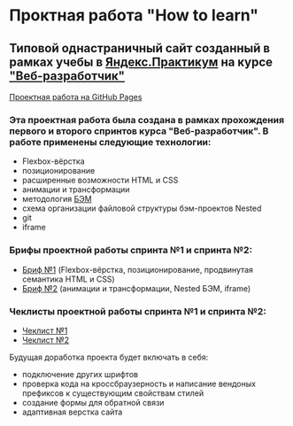 # Проктная работа "How to learn"

## Типовой однастраничный сайт созданный в рамках учебы в [Яндекс.Практикум](https://praktikum.yandex.ru/) на курсе ["Веб-разработчик"](https://praktikum.yandex.ru/web/)

[Проектная работа на GitHub Pages](https://melnikovaleksei.github.io/how-to-learn/index) 

### Эта проектная работа была создана в рамках прохождения первого и второго спринтов курса "Веб-разработчик". В работе применены следующие технологии: 
* Flexbox-вёрстка
* позиционирование
* расширенные возможности HTML и CSS 
* анимации и трансформации
* методология [БЭМ]("https://ru.bem.info/") 
* схема организации файловой структуры бэм-проектов Nested
* git 
* iframe

### Брифы проектной работы спринта №1 и спринта №2:
* [Бриф №1](https://drive.google.com/file/d/1MVQEdu_WO0-7kq4744u1FAOQgbXyNDcG/view?usp=sharing) (Flexbox-вёрстка, позиционирование, продвинутая семантика HTML и CSS)
* [Бриф №2](https://drive.google.com/file/d/1L2bPH90ytovXdCCHCjMDXTp6iuPrTq3X/view?usp=sharing) (анимации и трансформации, Nested БЭМ, iframe)

### Чеклисты проектной работы спринта №1 и спринта №2:
* [Чеклист №1](https://code.s3.yandex.net/web-developer/checklists/new-program/checklist-1/index.html) 
* [Чеклист №2](https://code.s3.yandex.net/web-developer/checklists/new-program/checklist-2/index.html) 

Будущая доработка проекта будет включать в себя:
* подключение других шрифтов 
* проверка кода на кроссбраузерность и написание вендоных префиксов к существующим свойствам стилей
* создание формы для обратной связи
* адаптивная верстка сайта

